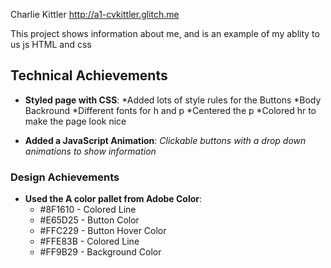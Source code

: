 Charlie Kittler
http://a1-cvkittler.glitch.me

This project shows information about me, and is an example of my ablity to us js HTML and css

## Technical Achievements
- **Styled page with CSS**: 
   *Added lots of style rules for the Buttons
   *Body Backround
   *Different fonts for h and p
   *Centered the p
   *Colored hr to make the page look nice
   
- **Added a JavaScript Animation**: 
   *Clickable buttons with a drop down animations to show information*
### Design Achievements
- **Used the A color pallet from Adobe Color**:
  * #8F1610 - Colored Line
  * #E65D25 - Button Color
  * #FFC229 - Button Hover Color
  * #FFE83B - Colored Line
  * #FF9B29 - Background Color
